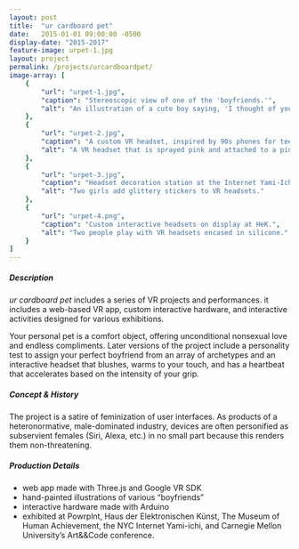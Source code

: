 ```yaml
---
layout: post
title:  "ur cardboard pet"
date:   2015-01-01 09:00:00 -0500
display-date: "2015-2017"
feature-image: urpet-1.jpg
layout: project
permalink: /projects/urcardboardpet/
image-array: [
    {
        "url": "urpet-1.jpg",
        "caption": "Stereoscopic view of one of the 'boyfriends.'",
        "alt": "An illustration of a cute boy saying, 'I thought of you so often today.'"
    },
    {
        "url": "urpet-2.jpg",
        "caption": "A custom VR headset, inspired by 90s phones for teens.",
        "alt": "A VR headset that is sprayed pink and attached to a pink wall phone."
    },
    {
        "url": "urpet-3.jpg",
        "caption": "Headset decoration station at the Internet Yami-Ichi.",
        "alt": "Two girls add glittery stickers to VR headsets."
    },
    {
        "url": "urpet-4.png",
        "caption": "Custom interactive headsets on display at HeK.",
        "alt": "Two people play with VR headsets encased in silicone."
    }
]
---
```


##### Description

*ur cardboard pet* includes a series of VR projects and performances. it includes a web-based VR app, custom interactive hardware, and interactive activities designed for various exhibitions.

Your personal pet is a comfort object, offering unconditional nonsexual love and endless compliments. Later versions of the project include a personality test to assign your perfect boyfriend from an array of archetypes and an interactive headset that blushes, warms to your touch, and has a heartbeat that accelerates based on the intensity of your grip.

##### Concept & History

The project is a satire of feminization of user interfaces. As products of a heteronormative, male-dominated industry, devices are often personified as subservient females (Siri, Alexa, etc.) in no small part because this renders them non-threatening.

##### Production Details

- web app made with Three.js and Google VR SDK
- hand-painted illustrations of various “boyfriends”
- interactive hardware made with Arduino
- exhibited at Powrplnt, Haus der Elektronischen Künst, The Museum of Human Achievement, the NYC Internet Yami-ichi, and Carnegie Mellon University’s Art&&Code conference.